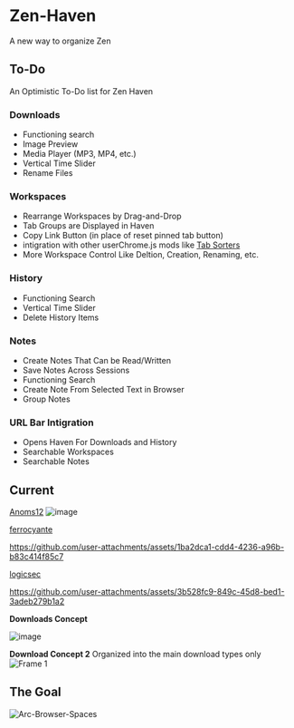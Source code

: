 # Zen-Haven
A new way to organize Zen
## To-Do
An Optimistic To-Do list for Zen Haven
### Downloads
* Functioning search
* Image Preview
* Media Player (MP3, MP4, etc.)
* Vertical Time Slider
* Rename Files
### Workspaces
* Rearrange Workspaces by Drag-and-Drop
* Tab Groups are Displayed in Haven
* Copy Link Button (in place of reset pinned tab button)
* intigration with other userChrome.js mods like [Tab Sorters](https://github.com/Darsh-A/Ai-TabGroups-ZenBrowser)
* More Workspace Control Like Deltion, Creation, Renaming, etc.
### History
* Functioning Search
* Vertical Time Slider
* Delete History Items
### Notes
* Create Notes That Can be Read/Written
* Save Notes Across Sessions
* Functioning Search
* Create Note From Selected Text in Browser
* Group Notes
### URL Bar Intigration
* Opens Haven For Downloads and History
* Searchable Workspaces
* Searchable Notes

## Current
[Anoms12](https://github.com/Anoms12)
![image](https://github.com/user-attachments/assets/f0b3fa70-dc28-4df7-ae19-895add558de8)

[ferrocyante](https://github.com/ferrocyante)

https://github.com/user-attachments/assets/1ba2dca1-cdd4-4236-a96b-b83c414f85c7

[logicsec](https://github.com/logicsec)


https://github.com/user-attachments/assets/3b528fc9-849c-45d8-bed1-3adeb279b1a2


**Downloads Concept**

![image](https://github.com/user-attachments/assets/a8fde0b7-4e75-476f-a1d3-f72dc3f16f92)


**Download Concept 2**
Organized into the main download types only
![Frame 1](https://github.com/user-attachments/assets/b0ade386-871d-4225-b001-7434bcd5b4b8)


## The Goal
![Arc-Browser-Spaces](https://github.com/user-attachments/assets/b7e4e9ee-5d52-4112-bc75-1895d77aa40a)

